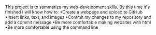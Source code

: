 This project is to summarize my web-development skills. 
By this time it's finished I will know how to:
•Create a webpage and upload to GitHub
•Insert links, text, and images
•Commit my changes to my repository and add a commit message
•Be more comfortable making websites with html
•Be more comfortable using the command line